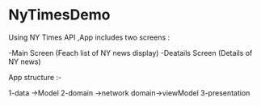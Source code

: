 # NyTimesDemo


Using NY Times API ,App includes two screens :

-Main Screen (Feach list of NY news display)
-Deatails Screen (Details of NY news) 

App structure :-

1-data ->Model
2-domain ->network
 domain->viewModel
3-presentation
